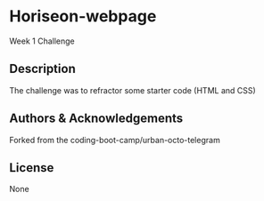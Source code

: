 # Horiseon-webpage
Week 1 Challenge

## Description
The challenge was to refractor some starter code (HTML and CSS)

## Authors & Acknowledgements
Forked from the coding-boot-camp/urban-octo-telegram

## License
None
